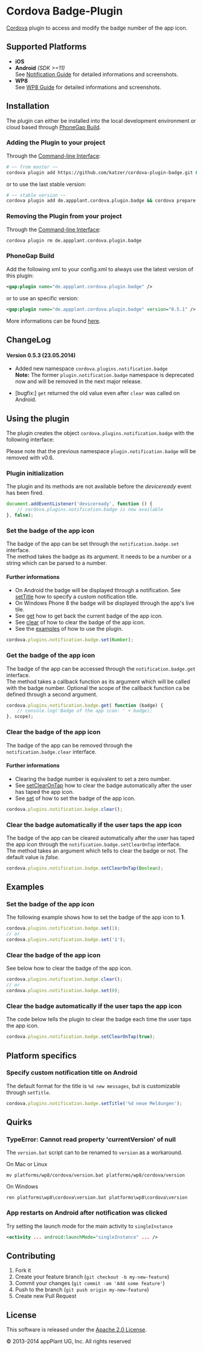 Cordova Badge-Plugin
====================

[Cordova][cordova] plugin to access and modify the badge number of the app icon.


## Supported Platforms
- **iOS**
- **Android** *(SDK >=11)*<br>
See [Notification Guide][android_notification_guide] for detailed informations and screenshots.
- **WP8**<br>
See [WP8 Guide][wp8_notification_guide] for detailed informations and screenshots.


## Installation
The plugin can either be installed into the local development environment or cloud based through [PhoneGap Build][PGB].

### Adding the Plugin to your project
Through the [Command-line Interface][CLI]:
```bash
# ~~ from master ~~
cordova plugin add https://github.com/katzer/cordova-plugin-badge.git && cordova prepare
```
or to use the last stable version:
```bash
# ~~ stable version ~~
cordova plugin add de.appplant.cordova.plugin.badge && cordova prepare
```

### Removing the Plugin from your project
Through the [Command-line Interface][CLI]:
```bash
cordova plugin rm de.appplant.cordova.plugin.badge
```

### PhoneGap Build
Add the following xml to your config.xml to always use the latest version of this plugin:
```xml
<gap:plugin name="de.appplant.cordova.plugin.badge" />
```
or to use an specific version:
```xml
<gap:plugin name="de.appplant.cordova.plugin.badge" version="0.5.1" />
```
More informations can be found [here][PGB_plugin].


## ChangeLog

#### Version 0.5.3 (23.05.2014)
- Added new namespace `cordova.plugins.notification.badge`<br>
  **Note:** The former `plugin.notification.badge` namespace is deprecated now and will be removed in the next major release.

- [bugfix:] `get` returned the old value even after `clear` was called on Android.


## Using the plugin
The plugin creates the object `cordova.plugins.notification.badge` with the following interface:

Please note that the previous namespace `plugin.notification.badge` will be removed with v0.6.

### Plugin initialization
The plugin and its methods are not available before the *deviceready* event has been fired.

```javascript
document.addEventListener('deviceready', function () {
    // cordova.plugins.notification.badge is now available
}, false);
```

### Set the badge of the app icon
The badge of the app can be set through the `notification.badge.set` interface.<br>
The method takes the badge as its argument. It needs to be a number or a string which can be parsed to a number.

#### Further informations
- On Android the badge will be displayed through a notification. See [setTitle][set_title] how to specify a custom notification title.
- On Windows Phone 8 the badge will be displayed through the app's live tile.
- See [get][get] how to get back the current badge of the app icon.
- See [clear][clear] of how to clear the badge of the app icon.
- See the [examples][examples] of how to use the plugin.

```javascript
cordova.plugins.notification.badge.set(Number);
```

### Get the badge of the app icon
The badge of the app can be accessed through the `notification.badge.get` interface.<br>
The method takes a callback function as its argument which will be called with the badge number. Optional the scope of the callback function ca be defined through a second argument.

```javascript
cordova.plugins.notification.badge.get( function (badge) {
	// console.log('Badge of the app icon: ' + badge);
}, scope);
```

### Clear the badge of the app icon
The badge of the app can be removed through the `notification.badge.clear` interface.

#### Further informations
- Clearing the badge number is equivalent to set a zero number.
- See [setClearOnTap][set_clear_on_tap] how to clear the badge automatically after the user has taped the app icon.
- See [set][set] of how to set the badge of the app icon.

```javascript
cordova.plugins.notification.badge.clear();
```

### Clear the badge automatically if the user taps the app icon
The badge of the app can be cleared automatically after the user has taped the app icon through the `notification.badge.setClearOnTap` interface.<br>
The method takes an argument which tells to clear the badge or not. The default value is *false*.

```javascript
cordova.plugins.notification.badge.setClearOnTap(Boolean);
```


##  Examples
### Set the badge of the app icon
The following example shows how to set the badge of the app icon to **1**.

```javascript
cordova.plugins.notification.badge.set(1);
// or
cordova.plugins.notification.badge.set('1');
```

### Clear the badge of the app icon
See below how to clear the badge of the app icon.

```javascript
cordova.plugins.notification.badge.clear();
// or
cordova.plugins.notification.badge.set(0);
```

### Clear the badge automatically if the user taps the app icon
The code below tells the plugin to clear the badge each time the user taps the app icon.

```javascript
cordova.plugins.notification.badge.setClearOnTap(true);
```


## Platform specifics
### Specify custom notification title on Android
The default format for the title is `%d new messages`, but is customizable through `setTitle`.

```javascript
cordova.plugins.notification.badge.setTitle('%d neue Meldungen');
```

## Quirks
### TypeError: Cannot read property 'currentVersion' of null
The `version.bat` script can to be renamed to `version` as a workaround.

On Mac or Linux
```
mv platforms/wp8/cordova/version.bat platforms/wp8/cordova/version
```
On Windows
```
ren platforms\wp8\cordova\version.bat platforms\wp8\cordova\version
```

### App restarts on Android after notification was clicked
Try setting the launch mode for the main activity to `singleInstance`
```xml
<activity ... android:launchMode="singleInstance" ... />
```


## Contributing

1. Fork it
2. Create your feature branch (`git checkout -b my-new-feature`)
3. Commit your changes (`git commit -am 'Add some feature'`)
4. Push to the branch (`git push origin my-new-feature`)
5. Create new Pull Request


## License

This software is released under the [Apache 2.0 License][apache2_license].

© 2013-2014 appPlant UG, Inc. All rights reserved


[cordova]: https://cordova.apache.org
[android_notification_guide]: http://developer.android.com/guide/topics/ui/notifiers/notifications.html
[wp8_notification_guide]: http://msdn.microsoft.com/en-us/library/windowsphone/develop/hh202948.aspx
[CLI]: http://cordova.apache.org/docs/en/3.0.0/guide_cli_index.md.html#The%20Command-line%20Interface
[PGB]: http://docs.build.phonegap.com/en_US/3.3.0/index.html
[PGB_plugin]: https://build.phonegap.com/plugins/416
[set]: #set-the-badge-of-the-app-icon
[get]: #get-the-badge-of-the-app-icon
[clear]: #clear-the-badge-of-the-app-icon
[set_clear_on_tap]: #clear-the-badge-automatically-if-the-user-taps-the-app-icon
[examples]: #examples
[set_title]: specify-custom-notification-title-on-android
[apache2_license]: http://opensource.org/licenses/Apache-2.0
